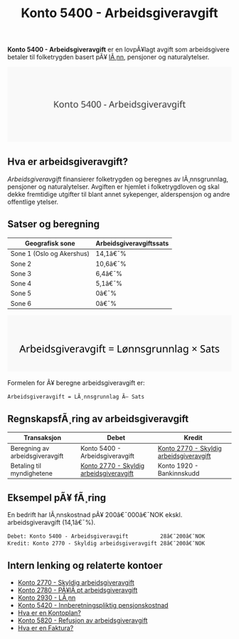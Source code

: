 ﻿---
title: "Konto 5400 - Arbeidsgiveravgift"
meta_title: "5400-arbeidsgiveravgift"
meta_description: '**Konto 5400 - Arbeidsgiveravgift** er en lovpÃ¥lagt avgift som arbeidsgivere betaler til folketrygden basert pÃ¥ [lÃ¸nn](/blogs/kontoplan/2930-lonn Konto 2930...'
slug: 5400-arbeidsgiveravgift
type: blog
layout: pages/single
---

**Konto 5400 - Arbeidsgiveravgift** er en lovpÃ¥lagt avgift som arbeidsgivere betaler til folketrygden basert pÃ¥ [lÃ¸nn](/blogs/kontoplan/2930-lonn "Konto 2930 - LÃ¸nn"), pensjoner og naturalytelser.

![Illustrasjon av konto 5400 arbeidsgiveravgift](5400-arbeidsgiveravgift-image.svg)

## Hva er arbeidsgiveravgift?

*Arbeidsgiveravgift* finansierer folketrygden og beregnes av lÃ¸nnsgrunnlag, pensjoner og naturalytelser. Avgiften er hjemlet i folketrygdloven og skal dekke fremtidige utgifter til blant annet sykepenger, alderspensjon og andre offentlige ytelser.

## Satser og beregning

| Geografisk sone                     | Arbeidsgiveravgiftssats |
|-------------------------------------|-------------------------|
| Sone 1 (Oslo og Akershus)           | 14,1â€¯%                  |
| Sone 2                              | 10,6â€¯%                  |
| Sone 3                              | 6,4â€¯%                   |
| Sone 4                              | 5,1â€¯%                   |
| Sone 5                              | 0â€¯%                     |
| Sone 6                              | 0â€¯%                     |

![Beregning av arbeidsgiveravgift](arbeidsgiveravgift-beregning.svg)

Formelen for Ã¥ beregne arbeidsgiveravgift er:

```text
Arbeidsgiveravgift = LÃ¸nnsgrunnlag Ã— Sats
```

## RegnskapsfÃ¸ring av arbeidsgiveravgift

| Transaksjon                          | Debet                                    | Kredit                         |
|--------------------------------------|------------------------------------------|--------------------------------|
| Beregning av arbeidsgiveravgift      | Konto 5400 - Arbeidsgiveravgift          | [Konto 2770 - Skyldig arbeidsgiveravgift](/blogs/kontoplan/2770-skyldig-arbeidsgiveravgift "Konto 2770 - Skyldig arbeidsgiveravgift") |
| Betaling til myndighetene            | [Konto 2770 - Skyldig arbeidsgiveravgift](/blogs/kontoplan/2770-skyldig-arbeidsgiveravgift "Konto 2770 - Skyldig arbeidsgiveravgift") | Konto 1920 - Bankinnskudd     |

## Eksempel pÃ¥ fÃ¸ring

En bedrift har lÃ¸nnskostnad pÃ¥ 200â€¯000â€¯NOK ekskl. arbeidsgiveravgift (14,1â€¯%).

```text
Debet: Konto 5400 - Arbeidsgiveravgift          28â€¯200â€¯NOK
Kredit: Konto 2770 - Skyldig arbeidsgiveravgift 28â€¯200â€¯NOK
```

## Intern lenking og relaterte kontoer

* [Konto 2770 - Skyldig arbeidsgiveravgift](/blogs/kontoplan/2770-skyldig-arbeidsgiveravgift "Konto 2770 - Skyldig arbeidsgiveravgift")
* [Konto 2780 - PÃ¥lÃ¸pt arbeidsgiveravgift](/blogs/kontoplan/2780-palopte-arbeidsgiveravgift "Konto 2780 - PÃ¥lÃ¸pt arbeidsgiveravgift")
* [Konto 2930 - LÃ¸nn](/blogs/kontoplan/2930-lonn "Konto 2930 - LÃ¸nn")
* [Konto 5420 - Innberetningspliktig pensjonskostnad](/blogs/kontoplan/5420-innberetningspliktig-pensjonskostnad "Konto 5420 - Innberetningspliktig pensjonskostnad: Innberetningspliktig pensjonskostnad i Norsk Kontoplan")
* [Hva er en Kontoplan?](/blogs/regnskap/hva-er-kontoplan "Hva er en Kontoplan? Komplett Guide til Kontoplaner i Norsk Regnskap")
* [Konto 5820 - Refusjon av arbeidsgiveravgift](/blogs/kontoplan/5820-refusjon-av-arbeidsgiveravgift "Konto 5820 - Refusjon av arbeidsgiveravgift")
* [Hva er en Faktura?](/blogs/regnskap/hva-er-en-faktura "Hva er en Faktura? En Guide til Norske Fakturakrav")

